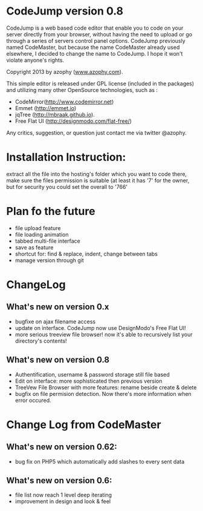 CodeJump version 0.8
====================

CodeJump is a web based code editor that enable you to code on your server directly from 
your browser, without having the need to upload or go through a series of servers control 
panel options. CodeJump previously named CodeMaster, but because the name CodeMaster already 
used elsewhere, I decided to change the name to CodeJump. I hope it won't violate anyone's 
rights.

Copyright 2013 by azophy (www.azophy.com).

This simple editor is released under GPL license (included in the packages) and utilizing 
many other OpenSource technologies, such as :

- CodeMirror(http://www.codemirror.net)
- Emmet (http://emmet.io)
- jqTree (http://mbraak.github.io). 
- Free Flat UI (http://designmodo.com/flat-free/)

Any critics, suggestion, or question just contact me via twitter @azophy. 

Installation Instruction:
=========================
extract all the file into the hosting's folder which you want to code there, make sure the files
permission is suitable (at least it has '7' for the owner, but for security you could set the 
overall to '766' 

Plan fo the future
==================

- file upload feature
- file loading animation
- tabbed multi-file interface
- save as feature
- shortcut for: find & replace, indent, change between tabs
- manage version through git

ChangeLog
=========
What's new on version 0.x
------------------------
- bugfixe on ajax filename access
- update on interface. CodeJump now use DesignModo's Free Flat UI!
- more serious treeview file browser! now it's able to recursively list your directory's contents!

What's new on version 0.8
------------------------
- Authentification, username & password storage still file based
- Edit on interface: more sophisticated then previous version
- TreeVew File Browser with more features: rename beside create & delete
- bugfix on file permision detection. Now there's more information when error occured.


Change Log from CodeMaster
==========================
What's new on version 0.62:
-----------------------------
- bug fix on PHP5 which automatically add slashes to every sent data

What's new on version 0.6:
-----------------------------
- file list now reach 1 level deep iterating
- improvement in design and look & feel
